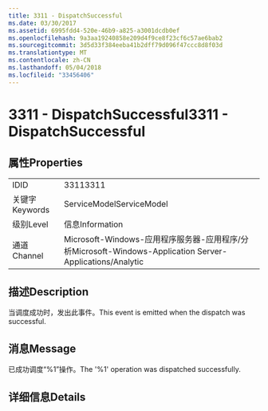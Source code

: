 ```yaml
---
title: 3311 - DispatchSuccessful
ms.date: 03/30/2017
ms.assetid: 6995fdd4-520e-46b9-a825-a3001dcdb0ef
ms.openlocfilehash: 9a3aa19240858e209d4f9ce8f23cf6c57ae6bab2
ms.sourcegitcommit: 3d5d33f384eeba41b2dff79d096f47ccc8d8f03d
ms.translationtype: MT
ms.contentlocale: zh-CN
ms.lasthandoff: 05/04/2018
ms.locfileid: "33456406"
---
```

# <a name="3311---dispatchsuccessful"></a><span data-ttu-id="f7ac7-102">3311 - DispatchSuccessful</span><span class="sxs-lookup"><span data-stu-id="f7ac7-102">3311 - DispatchSuccessful</span></span>
## <a name="properties"></a><span data-ttu-id="f7ac7-103">属性</span><span class="sxs-lookup"><span data-stu-id="f7ac7-103">Properties</span></span>  
  
|||  
|-|-|  
|<span data-ttu-id="f7ac7-104">ID</span><span class="sxs-lookup"><span data-stu-id="f7ac7-104">ID</span></span>|<span data-ttu-id="f7ac7-105">3311</span><span class="sxs-lookup"><span data-stu-id="f7ac7-105">3311</span></span>|  
|<span data-ttu-id="f7ac7-106">关键字</span><span class="sxs-lookup"><span data-stu-id="f7ac7-106">Keywords</span></span>|<span data-ttu-id="f7ac7-107">ServiceModel</span><span class="sxs-lookup"><span data-stu-id="f7ac7-107">ServiceModel</span></span>|  
|<span data-ttu-id="f7ac7-108">级别</span><span class="sxs-lookup"><span data-stu-id="f7ac7-108">Level</span></span>|<span data-ttu-id="f7ac7-109">信息</span><span class="sxs-lookup"><span data-stu-id="f7ac7-109">Information</span></span>|  
|<span data-ttu-id="f7ac7-110">通道</span><span class="sxs-lookup"><span data-stu-id="f7ac7-110">Channel</span></span>|<span data-ttu-id="f7ac7-111">Microsoft-Windows-应用程序服务器-应用程序/分析</span><span class="sxs-lookup"><span data-stu-id="f7ac7-111">Microsoft-Windows-Application Server-Applications/Analytic</span></span>|  
  
## <a name="description"></a><span data-ttu-id="f7ac7-112">描述</span><span class="sxs-lookup"><span data-stu-id="f7ac7-112">Description</span></span>  
 <span data-ttu-id="f7ac7-113">当调度成功时，发出此事件。</span><span class="sxs-lookup"><span data-stu-id="f7ac7-113">This event is emitted when the dispatch was successful.</span></span>  
  
## <a name="message"></a><span data-ttu-id="f7ac7-114">消息</span><span class="sxs-lookup"><span data-stu-id="f7ac7-114">Message</span></span>  
 <span data-ttu-id="f7ac7-115">已成功调度“%1”操作。</span><span class="sxs-lookup"><span data-stu-id="f7ac7-115">The '%1' operation was dispatched successfully.</span></span>  
  
## <a name="details"></a><span data-ttu-id="f7ac7-116">详细信息</span><span class="sxs-lookup"><span data-stu-id="f7ac7-116">Details</span></span>
